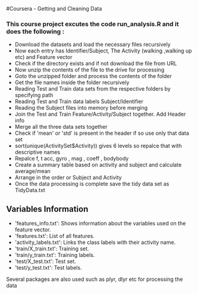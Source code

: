 #Coursera - Getting and Cleaning Data
### This course project excutes the code run_analysis.R and it does the following :

 * Download the datasets and load the necessary files recursively 
 * Now each entry has Identifier/Subject, The Activity (walking ,walking up etc) and Feature vector
 * Check if the directory exists and if not download the file from URL
 * Now unzip the contents of the file to the drive for processing 
 * Goto the unzipped folder and process the contents of the folder
 * Get the file names inside the folder recursively
 * Reading Test and Train data sets from the respective folders by specifying path
 * Reading Test and Train data labels  Subject/Identifier
 * Reading the Subject files into memory before merging
 * Join the Test and Train Feature/Activity/Subject together. Add Header info
 * Merge all the three data sets together
 * Check if 'mean' or 'std' is present in the header if so use only that data set
 * sort(unique(ActivitySet$Activity)) gives 6 levels so repalce that with descriptive names
 * Repalce f, t acc, gyro , mag , coeff , bodybody
 * Create a summary table based on activity and subject and calculate average/mean
 * Arrange in the order or Subject and Activity
 * Once the data processing is complete save the tidy data set as TidyData.txt

 
## Variables Information

- 'features_info.txt': Shows information about the variables used on the feature vector.
- 'features.txt': List of all features.
- 'activity_labels.txt': Links the class labels with their activity name.
- 'train/X_train.txt': Training set.
- 'train/y_train.txt': Training labels.
- 'test/X_test.txt': Test set.
- 'test/y_test.txt': Test labels.
   
Several packages are also used such as plyr, dlyr etc for processing the data
 
